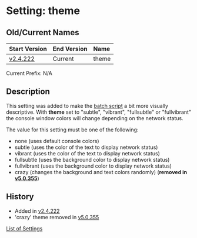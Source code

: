# Setting: theme #


## Old/Current Names ##
| Start Version | End Version | Name |
|:--------------|:------------|:-----|
| [v2.4.222](https://code.google.com/p/quick-net-fix/source/detail?r=49760711eb3e553ea984f62ceb46958b9b221614) | Current | theme |

Current Prefix: N/A


## Description ##
This setting was added to make the <a href='http://en.wikipedia.org/wiki/Batch_file' title="If you don't know what this is, just think of it as a Windows program that can be edited with Notepad">batch script</a> a bit more visually descriptive. With **theme** set to "subtle", "vibrant", "fullsubtle" or "fullvibrant" the console window colors will change depending on the network status.

The value for this setting must be one of the following:

  * none   (uses default console colors)
  * subtle (uses the color of the text to display network status)
  * vibrant (uses the color of the text to display network status)
  * fullsubtle (uses the background color to display network status)
  * fullvibrant (uses the background color to display network status)
  * crazy (changes the background and text colors randomly) (**removed in [v5.0.355](https://code.google.com/p/quick-net-fix/source/detail?r=75be907e1999fd70ee02fc2e1b56b5fd1fcc73d7)**)




## History ##
  * Added in [v2.4.222](https://code.google.com/p/quick-net-fix/source/detail?r=49760711eb3e553ea984f62ceb46958b9b221614)
  * 'crazy' theme removed in [v5.0.355](https://code.google.com/p/quick-net-fix/source/detail?r=75be907e1999fd70ee02fc2e1b56b5fd1fcc73d7)


[List of Settings](Settings.md)